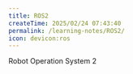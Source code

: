 ```yaml
---
title: ROS2
createTime: 2025/02/24 07:43:40
permalink: /learning-notes/ROS2/
icon: devicon:ros
---
```


Robot Operation System 2